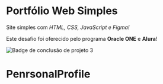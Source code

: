 
# Portfólio Web Simples

Site simples com *HTML, CSS, JavaScript e Figma!*

Este desafio foi oferecido pelo programa **Oracle ONE** e **Alura**!


![Badge de conclusão de projeto 3](./assets/Site.png)


# PenrsonalProfile
